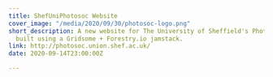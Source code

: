 ```yaml
---
title: ShefUniPhotosoc Website
cover_image: "/media/2020/09/30/photosoc-logo.png"
short_description: A new website for The University of Sheffield's Photographic Society,
  built using a Gridsome + Forestry.io jamstack.
link: http://photosoc.union.shef.ac.uk/
date: 2020-09-14T23:00:00Z

---
```

